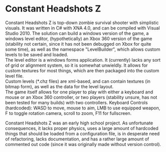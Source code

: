 # Constant Headshots Z
Constant Headshots Z is top-down zombie survival shooter with simplistic visuals. It was written in C# with XNA 4.0, and can be compiled with Visual Studio 2010. The solution can build a windows version of the game, a windows level editor, (hypothetically) an Xbox 360 version of the game (stability not certain, since it has not been debugged on Xbox for quite some time), as well as the namespace "LevelBuilder", which allows custom levels to be saved and loaded.  
The level editor is a windows forms application. It (currently) lacks any sort of grid or alignment system, so it is somewhat unwieldly. It allows for custom textures for most things, which are then packaged into the custom level file.  
Custom levels (*.chz files) are xml-based, and can contain textures (in bitmap form), as well as the data for the level layout.  
The game itself allows for one player to play with either a keyboard and mouse or an Xbox 360 controller, or two players (stability unsure, has not been tested for many builds) with two controllers.
Keyboard Controls (hardcoded): WASD to move, mouse to aim, LMB to use equipped weapon, F to toggle rotation camera, scroll to zoom, F11 for fullscreen.

Constant Headshots Z was an early high school project. As unfortunate consequences, it lacks proper physics, uses a large amount of hardcoded things that should be loaded from a configuration file, is in desperate need of refactoring, lacks documentation, and has a rather large amount of commented out code (since it was originally made without version control).
